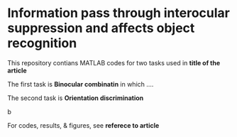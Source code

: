 # Information pass through interocular suppression and affects object recognition

This repository contians MATLAB codes for two tasks used in  **title of the article** 

The first task is **Binocular combinatin** in which ....

The second task is **Orientation discrimination** 

b

For codes, results, & figures, see **referece to article**
